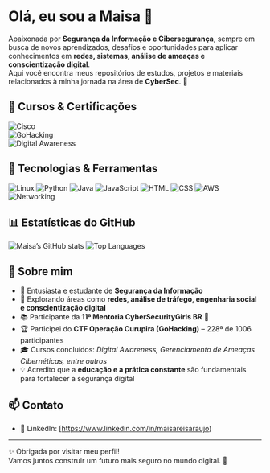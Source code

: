 # Olá, eu sou a Maisa 👋

Apaixonada por **Segurança da Informação e Cibersegurança**, sempre em busca de novos aprendizados, desafios e oportunidades para aplicar conhecimentos em **redes, sistemas, análise de ameaças e conscientização digital**.  
Aqui você encontra meus repositórios de estudos, projetos e materiais relacionados à minha jornada na área de **CyberSec**. 🔐

## 📜 Cursos & Certificações  

![Cisco](https://img.shields.io/badge/Cisco-Gerenciamento%20de%20Amea%C3%A7as%20Cibern%C3%A9ticas-blue?logo=cisco&logoColor=white)  
![GoHacking](https://img.shields.io/badge/GoHacking-CTF%20Opera%C3%A7%C3%A3o%20Curupira-green?logo=hackaday&logoColor=white)  
![Digital Awareness](https://img.shields.io/badge/Digital%20Awareness-Conclu%C3%ADdo-purple?logo=google-chrome&logoColor=white)  

## 🚀 Tecnologias & Ferramentas
![Linux](https://img.shields.io/badge/Linux-gray?logo=linux&logoColor=white)
![Python](https://img.shields.io/badge/Python-blue?logo=python&logoColor=yellow)
![Java](https://img.shields.io/badge/Java-orange?logo=java&logoColor=white)
![JavaScript](https://img.shields.io/badge/JavaScript-black?logo=javascript&logoColor=yellow)
![HTML](https://img.shields.io/badge/HTML-red?logo=html5&logoColor=white)
![CSS](https://img.shields.io/badge/CSS-blue?logo=css3&logoColor=white)
![AWS](https://img.shields.io/badge/Amazon%20AWS-orange?logo=amazon-aws&logoColor=white)
![Networking](https://img.shields.io/badge/Networking-blueviolet?logo=cisco&logoColor=white)

## 📊 Estatísticas do GitHub
![Maisa’s GitHub stats](https://github-readme-stats.vercel.app/api?username=maisareis&show_icons=true&theme=dracula)
![Top Languages](https://github-readme-stats.vercel.app/api/top-langs/?username=maisareis&layout=compact&theme=dracula)

## 📕 Sobre mim
- 🔐 Entusiasta e estudante de **Segurança da Informação**  
- 🎯 Explorando áreas como **redes, análise de tráfego, engenharia social e conscientização digital**  
- 📚 Participante da **11ª Mentoria CyberSecurityGirls BR** 💜  
- 🏆 Participei do **CTF Operação Curupira (GoHacking)** – 228ª de 1006 participantes  
- 🎓 Cursos concluídos: *Digital Awareness, Gerenciamento de Ameaças Cibernéticas, entre outros*  
- 💡 Acredito que a **educação e a prática constante** são fundamentais para fortalecer a segurança digital  

## 📫 Contato
 
- 💼 LinkedIn: [https://www.linkedin.com/in/maisareisaraujo)  

---

✨ Obrigada por visitar meu perfil!  
Vamos juntos construir um futuro mais seguro no mundo digital. 🚀  
